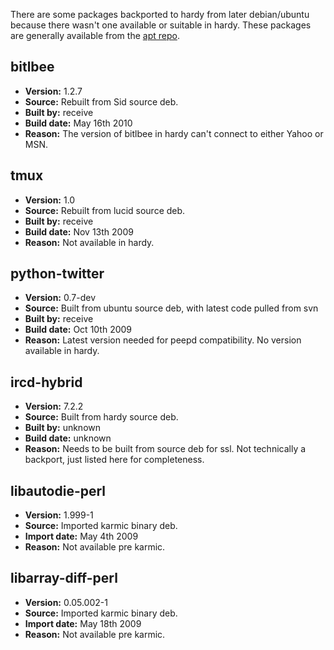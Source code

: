 There are some packages backported to hardy from later debian/ubuntu because
there wasn't one available or suitable in hardy. These packages are generally
available from the [apt repo](redbrick-apt).

## bitlbee

* **Version:** 1.2.7
* **Source:** Rebuilt from Sid source deb.
* **Built by:** receive
* **Build date:** May 16th 2010
* **Reason:** The version of bitlbee in hardy can't connect to either Yahoo or
  MSN.

## tmux

* **Version:** 1.0
* **Source:** Rebuilt from lucid source deb.
* **Built by:** receive
* **Build date:** Nov 13th 2009
* **Reason:** Not available in hardy.

## python-twitter

* **Version:** 0.7-dev
* **Source:** Built from ubuntu source deb, with latest code pulled from svn
* **Built by:** receive
* **Build date:** Oct 10th 2009
* **Reason:** Latest version needed for peepd compatibility. No version
  available in hardy.

## ircd-hybrid

* **Version:** 7.2.2
* **Source:** Built from hardy source deb.
* **Built by:** unknown
* **Build date:** unknown
* **Reason:** Needs to be built from source deb for ssl. Not technically a
  backport, just listed here for completeness.

## libautodie-perl

* **Version:** 1.999-1
* **Source:** Imported karmic binary deb.
* **Import date:** May 4th 2009
* **Reason:** Not available pre karmic.

## libarray-diff-perl

* **Version:** 0.05.002-1
* **Source:** Imported karmic binary deb.
* **Import date:** May 18th 2009
* **Reason:** Not available pre karmic.

